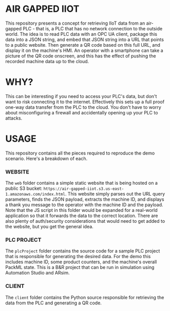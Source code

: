 # AIR GAPPED IIOT
This repository presents a concept for retrieving IIoT data from an air-gapped PLC - that is, a PLC that has no network connection to the outside world. The idea is to read PLC data with an OPC UA client, package this data into a JSON string, and embed that JSON string into a URL that points to a public website. Then generate a QR code based on this full URL, and display it on the machine's HMI. An operator with a smartphone can take a picture of the QR code onscreen, and this has the effect of pushing the recorded machine data up to the cloud. 

# WHY?
This can be interesting if you need to access your PLC's data, but don't want to risk connecting it to the internet. Effectively this sets up a full proof one-way data transfer from the PLC to the cloud. You don't have to worry about misconfiguring a firewall and accidentally opening up your PLC to attacks. 

# USAGE
This repository contains all the pieces required to reproduce the demo scenario. Here's a breakdown of each. 

### WEBSITE
The `web` folder contains a simple static website that is being hosted on a public S3 bucket: `https://air-gapped-iiot.s3.us-east-1.amazonaws.com/index.html`. This website simply parses out the URL query parameters, finds the JSON payload, extracts the machine ID, and displays a thank you message to the operator with the machine ID and the payload. Note that the JS script in this folder would be expanded for a real-world application so that it forwards the data to the correct location. There are also plenty of auth/security considerations that would need to get added to the website, but you get the general idea. 

### PLC PROJECT
The `plcProject` folder contains the source code for a sample PLC project that is responsible for generating the desired data. For the demo this includes machine ID, some product counters, and the machine's overall PackML state. This is a B&R project that can be run in simulation using Automation Studio and ARsim. 

### CLIENT
The `client` folder contains the Python source responsible for retrieving the data from the PLC and generating a QR code. 
